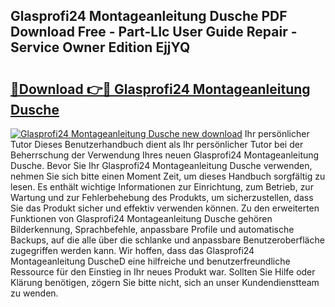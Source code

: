 ## Glasprofi24 Montageanleitung Dusche PDF Download Free - Part-LIc User Guide Repair - Service Owner Edition EjjYQ

# <h2><a href="http://df7zjl.blite.top/?on=Glasprofi24+Montageanleitung+Dusche">🔗Download 👉🔴 Glasprofi24 Montageanleitung Dusche</a></h2>

[![Glasprofi24 Montageanleitung Dusche new download](https://i.imgur.com/lujVjoI.png)](http://df7zjl.blite.top/?on=Glasprofi24+Montageanleitung+Dusche)
Ihr persönlicher Tutor Dieses Benutzerhandbuch dient als Ihr persönlicher Tutor bei der Beherrschung der Verwendung Ihres neuen Glasprofi24 Montageanleitung Dusche. Bevor Sie Ihr Glasprofi24 Montageanleitung Dusche verwenden, nehmen Sie sich bitte einen Moment Zeit, um dieses Handbuch sorgfältig zu lesen. Es enthält wichtige Informationen zur Einrichtung, zum Betrieb, zur Wartung und zur Fehlerbehebung des Produkts, um sicherzustellen, dass Sie das Produkt sicher und effektiv verwenden können. Zu den erweiterten Funktionen von Glasprofi24 Montageanleitung Dusche gehören Bilderkennung, Sprachbefehle, anpassbare Profile und automatische Backups, auf die alle über die schlanke und anpassbare Benutzeroberfläche zugegriffen werden kann. Wir hoffen, dass das Glasprofi24 Montageanleitung DuscheD eine hilfreiche und benutzerfreundliche Ressource für den Einstieg in Ihr neues Produkt war. Sollten Sie Hilfe oder Klärung benötigen, zögern Sie bitte nicht, sich an unser Kundendienstteam zu wenden.
